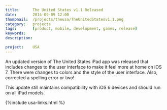 ```yaml
---
title: 		The United States v1.1 Released
date: 		2014-09-09 12:00
thumbnail: 	/projects/theusa/TheUnitedStatesv1.1.png
category:	projects
tags: 		[product, mobile, development, games, release]
keywords:
description:

project:	USA
---
```

An updated version of The United States iPad app was released that
includes changes to the user interface to make it feel more at home on
iOS 7. There were changes to colors and the style of the user interface.
Also, corrected a spelling error or two!

This update still maintains compatibility with iOS 6 devices and should
run on all iPad models.

{%include usa-links.html %}


  [1]: http://a3.mzstatic.com/us/r30/Purple3/v4/02/93/2b/02932b52-b671-9400-177c-4c2ede537434/icon175x175.png
  [2]: http://goodturn.stephenhouser.com/images/AvailableOnTheAppStore-Small.png
  [3]: http://itunes.apple.com/us/app/the-united-states/id503146680?ls=1&amp;mt=8

